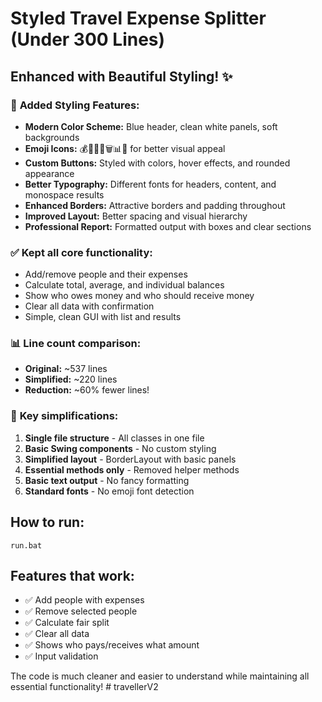 # Styled Travel Expense Splitter (Under 300 Lines)

## Enhanced with Beautiful Styling! ✨

### 🎨 **Added Styling Features:**

- **Modern Color Scheme:** Blue header, clean white panels, soft backgrounds
- **Emoji Icons:** 💰👤💵➕🗑️📊🔄 for better visual appeal
- **Custom Buttons:** Styled with colors, hover effects, and rounded appearance
- **Better Typography:** Different fonts for headers, content, and monospace results
- **Enhanced Borders:** Attractive borders and padding throughout
- **Improved Layout:** Better spacing and visual hierarchy
- **Professional Report:** Formatted output with boxes and clear sections

### ✅ **Kept all core functionality:**

- Add/remove people and their expenses
- Calculate total, average, and individual balances
- Show who owes money and who should receive money
- Clear all data with confirmation
- Simple, clean GUI with list and results

### 📊 **Line count comparison:**

- **Original:** ~537 lines
- **Simplified:** ~220 lines
- **Reduction:** ~60% fewer lines!

### 🎯 **Key simplifications:**

1. **Single file structure** - All classes in one file
2. **Basic Swing components** - No custom styling
3. **Simplified layout** - BorderLayout with basic panels
4. **Essential methods only** - Removed helper methods
5. **Basic text output** - No fancy formatting
6. **Standard fonts** - No emoji font detection

## How to run:

```
run.bat
```

## Features that work:

- ✅ Add people with expenses
- ✅ Remove selected people
- ✅ Calculate fair split
- ✅ Clear all data
- ✅ Shows who pays/receives what amount
- ✅ Input validation

The code is much cleaner and easier to understand while maintaining all essential functionality!
#   t r a v e l l e r V 2  
 